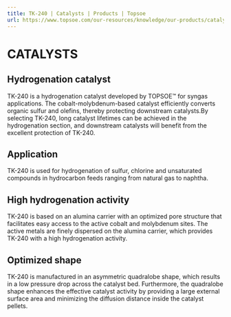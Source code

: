 ```yaml
---
title: TK-240 | Catalysts | Products | Topsoe
url: https://www.topsoe.com/our-resources/knowledge/our-products/catalysts/tk-240#main-content
---
```


# CATALYSTS

## Hydrogenation catalyst

TK-240 is a hydrogenation catalyst developed by TOPSOE™ for syngas applications. The cobalt-molybdenum-based catalyst efficiently converts organic sulfur and olefins, thereby protecting downstream catalysts.By selecting TK-240, long catalyst lifetimes can be achieved in the hydrogenation section, and downstream catalysts will benefit from the excellent protection of TK-240.

## Application

TK-240 is used for hydrogenation of sulfur, chlorine and unsaturated compounds in hydrocarbon feeds ranging from natural gas to naphtha.

## High hydrogenation activity

TK-240 is based on an alumina carrier with an optimized pore structure that facilitates easy access to the active cobalt and molybdenum sites. The active metals are finely dispersed on the alumina carrier, which provides TK-240 with a high hydrogenation activity.

## Optimized shape

TK-240 is manufactured in an asymmetric quadralobe shape, which results in a low pressure drop across the catalyst bed. Furthermore, the quadralobe shape enhances the effective catalyst activity by providing a large external surface area and minimizing the diffusion distance inside the catalyst pellets.